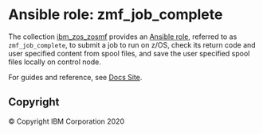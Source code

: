 # Ansible role: zmf_job_complete
The collection [ibm_zos_zosmf](../../README.md) provides an [Ansible role](https://docs.ansible.com/ansible/latest/user_guide/playbooks_reuse_roles.html), referred to as `zmf_job_complete`, to submit a job to run on z/OS, check its return code and user specified content from spool files, and save the user specified spool files locally on control node.

For guides and reference, see [Docs Site](https://ibm.github.io/ibm_zos_zosmf/roles/README_zmf_job_complete.html).

## Copyright
© Copyright IBM Corporation 2020